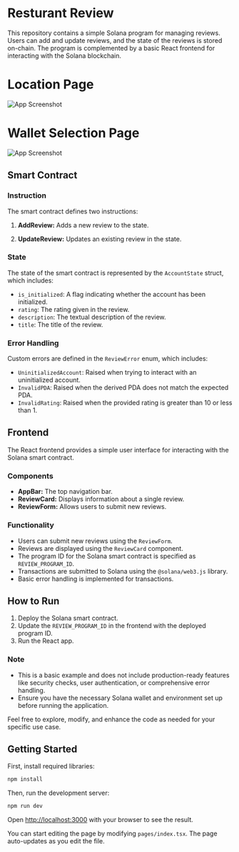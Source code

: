 
# Resturant Review

This repository contains a simple Solana program for managing reviews. Users can add and update reviews, and the state of the reviews is stored on-chain. The program is complemented by a basic React frontend for interacting with the Solana blockchain.
# Location Page
![App Screenshot](https://drive.google.com/uc?id=1Dkx0FBaVELIq1hDmRWHLhSpnVyen9fg5) 

# Wallet Selection Page
![App Screenshot](https://drive.google.com/uc?id=1H47QLWU85ZocvC11UN_0QyY-t3c9BbKD) 

## Smart Contract

### Instruction

The smart contract defines two instructions:

1. **AddReview:** Adds a new review to the state.

2. **UpdateReview:** Updates an existing review in the state.

### State

The state of the smart contract is represented by the `AccountState` struct, which includes:

- `is_initialized`: A flag indicating whether the account has been initialized.
- `rating`: The rating given in the review.
- `description`: The textual description of the review.
- `title`: The title of the review.

### Error Handling

Custom errors are defined in the `ReviewError` enum, which includes:

- `UninitializedAccount`: Raised when trying to interact with an uninitialized account.
- `InvalidPDA`: Raised when the derived PDA does not match the expected PDA.
- `InvalidRating`: Raised when the provided rating is greater than 10 or less than 1.

## Frontend

The React frontend provides a simple user interface for interacting with the Solana smart contract.

### Components

- **AppBar:** The top navigation bar.
- **ReviewCard:** Displays information about a single review.
- **ReviewForm:** Allows users to submit new reviews.

### Functionality

- Users can submit new reviews using the `ReviewForm`.
- Reviews are displayed using the `ReviewCard` component.
- The program ID for the Solana smart contract is specified as `REVIEW_PROGRAM_ID`.
- Transactions are submitted to Solana using the `@solana/web3.js` library.
- Basic error handling is implemented for transactions.

## How to Run

1. Deploy the Solana smart contract.
2. Update the `REVIEW_PROGRAM_ID` in the frontend with the deployed program ID.
3. Run the React app.

### Note

- This is a basic example and does not include production-ready features like security checks, user authentication, or comprehensive error handling.
- Ensure you have the necessary Solana wallet and environment set up before running the application.

Feel free to explore, modify, and enhance the code as needed for your specific use case.

## Getting Started

First, install required libraries:

```bash
npm install
```

Then, run the development server:

```bash
npm run dev
```

Open [http://localhost:3000](http://localhost:3000) with your browser to see the result.

You can start editing the page by modifying `pages/index.tsx`. The page auto-updates as you edit the file.
